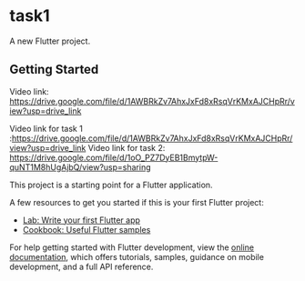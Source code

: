 # task1

A new Flutter project.

## Getting Started
Video link: https://drive.google.com/file/d/1AWBRkZv7AhxJxFd8xRsqVrKMxAJCHpRr/view?usp=drive_link

Video link for task 1 :https://drive.google.com/file/d/1AWBRkZv7AhxJxFd8xRsqVrKMxAJCHpRr/view?usp=drive_link
Video link for task 2: https://drive.google.com/file/d/1oO_PZ7DyEB1BmytpW-quNT1M8hUgAjbQ/view?usp=sharing

This project is a starting point for a Flutter application.

A few resources to get you started if this is your first Flutter project:

- [Lab: Write your first Flutter app](https://docs.flutter.dev/get-started/codelab)
- [Cookbook: Useful Flutter samples](https://docs.flutter.dev/cookbook)

For help getting started with Flutter development, view the
[online documentation](https://docs.flutter.dev/), which offers tutorials,
samples, guidance on mobile development, and a full API reference.
